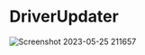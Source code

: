 # DriverUpdater


![Screenshot 2023-05-25 211657](https://github.com/firatkaanbitmez/DriverUpdater/assets/74864221/f7e5d2ae-5de6-4053-b2a7-b7b6fbdea994)
